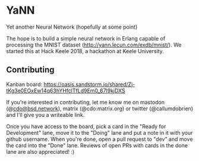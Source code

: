 # YaNN

Yet another Neural Network (hopefully at some point)

The hope is to build a simple neural network in Erlang capable of processing
the MNIST dataset (http://yann.lecun.com/exdb/mnist/). We started this at
Hack Keele 2018, a hackathon at Keele University.

## Contributing

Kanban board:
https://oasis.sandstorm.io/shared/Zj-tKg3e0EOxEw14q63hYHfclTfLd9Em0_67l9kjDXS

If you're interested in contributing, let me know me on mastodon
(@cdo@bsd.network), matrix (@cdo:matrix.org) or twitter (@callumdobrien)
and I'll give you a writeable link.

Once you have access to the board, pick a card in the "Ready for Development"
lane, move it to the "Doing" lane and put a note in it with your github
username. When you're done, open a pull request to "dev" and move the card
into the "Done" lane. Reviews of open PRs with cards in the done lane are
also appreciated! :)

